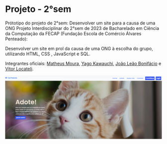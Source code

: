 # Projeto - 2°sem

Prótotipo do projeto de 2°sem: Desenvolver um site para a causa de uma ONG
Projeto Interdisciplinar do 2°sem de 2023 de Bacharelado em Ciência da Computação da FECAP (Fundação Escola de Comércio Álvares Penteado):

Desenvolver um site em prol da causa de uma ONG à escolha do grupo, utilizando HTML, CSS , JavaScript e SQL.

Integrantes oficiais: <a href="https://github.com/MathMoura18">Matheus Moura</a>, <a href="https://github.com/yfk7">Yago Kawauchi</a>, <a href="https://github.com/JoaoVitorLB">João Leão Bonifácio</a> e <a href="https://github.com/vitorlocateli">Vitor Locateli</a>.

<img src="./client/public/RMimg.png">